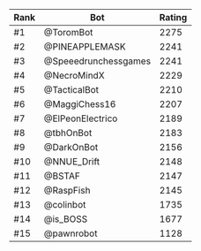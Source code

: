 Rank|Bot|Rating
---|---|---
#1|@ToromBot|2275
#2|@PINEAPPLEMASK|2241
#3|@Speeedrunchessgames|2241
#4|@NecroMindX|2229
#5|@TacticalBot|2210
#6|@MaggiChess16|2207
#7|@ElPeonElectrico|2189
#8|@tbhOnBot|2183
#9|@DarkOnBot|2156
#10|@NNUE_Drift|2148
#11|@BSTAF|2147
#12|@RaspFish|2145
#13|@colinbot|1735
#14|@is_BOSS|1677
#15|@pawnrobot|1128
